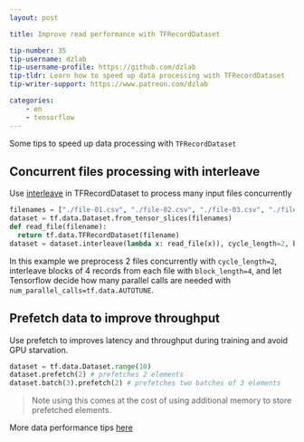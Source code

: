 ```yaml
---
layout: post

title: Improve read performance with TFRecordDataset

tip-number: 35
tip-username: dzlab
tip-username-profile: https://github.com/dzlab
tip-tldr: Learn how to speed up data processing with TFRecordDataset
tip-writer-support: https://www.patreon.com/dzlab

categories:
    - en
    - tensorflow
---
```


Some tips to speed up data processing with `TFRecordDataset`

## Concurrent files processing with interleave
Use [interleave](https://www.tensorflow.org/api_docs/python/tf/data/TFRecordDataset#interleave) in TFRecordDataset to process many input files concurrently


```python
filenames = ["./file-01.csv", "./file-02.csv", "./file-03.csv", "./file-04.csv", ...]
dataset = tf.data.Dataset.from_tensor_slices(filenames)
def read_file(filename):
  return tf.data.TFRecordDataset(filename)
dataset = dataset.interleave(lambda x: read_file(x)), cycle_length=2, block_length=4, num_parallel_calls=tf.data.AUTOTUNE, deterministic=False)
```

In this example we preprocess 2 files concurrently with `cycle_length=2`, interleave blocks of 4 records from each file with `block_length=4`, and let Tensorflow decide how many parallel calls are needed with `num_parallel_calls=tf.data.AUTOTUNE`.


## Prefetch data to improve throughput
Use prefetch to improves latency and throughput during training and avoid GPU starvation.

```python
dataset = tf.data.Dataset.range(10)
dataset.prefetch(2) # prefetches 2 elements
dataset.batch(3).prefetch(2) # prefetches two batches of 3 elements
```

> Note using this comes at the cost of using additional memory to store prefetched elements.

More data performance tips [here](https://www.tensorflow.org/guide/data_performance)
